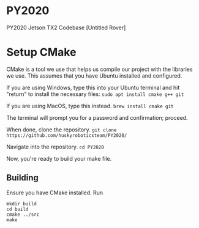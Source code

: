 # PY2020
PY2020 Jetson TX2 Codebase [Untitled Rover]

# Setup CMake
CMake is a tool we use that helps us compile our project with the libraries we use. This assumes that you have Ubuntu installed and configured.

If you are using Windows, type this into your Ubuntu terminal and hit "return" to install the necessary files:
  ```sudo apt install cmake g++ git```

If you are using MacOS, type this instead.
```brew install cmake git```

The terminal will prompt you for a password and confirmation; proceed.

When done, clone the repository.
  ```git clone https://github.com/huskyroboticsteam/PY2020/```

Navigate into the repository.
  ```cd PY2020```
  
Now, you're ready to build your make file.

## Building
Ensure you have CMake installed.
Run
```
mkdir build
cd build
cmake ../src
make
```
